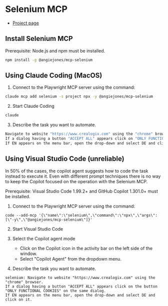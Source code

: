 # Selenium MCP

- [Project page](https://github.com/angiejones/mcp-selenium)

## Install Selenium MCP

Prerequisite: Node.js and npm must be installed.

```bash
npm install -g @angiejones/mcp-selenium 
```

## Using Claude Coding (MacOS)

1. Connect to the Playwright MCP server using the command:
```bash
claude mcp add selenium -s project npx -y @angiejones/mcp-selenium
```
2. Start Claude Coding
```bash
claude
```

3. Describe the task you want to automate.
```bash
Navigate to website "https://www.crealogix.com" using the "chrome" browser. 
If a dialog having a button "ACCEPT ALL" appears click on "ONLY FUNCTIONAL COOKIES". 
If EN appears on the menu bar, open the drop-down and select DE and click on it.
```

## Using Visual Studio Code (unreliable)

In 50% of the cases, the copilot agent suggests how to code the task instead to execute it.
Even with different prompt techniques there is no way to keep the Copilot focused on the operation with the Selenium MCP.

Prerequisite: Visual Studio Code 1.99.2+ and GitHub Copilot 1.301.0+ must be installed.

1. Connect to the Playwright MCP server using the command:
```pwsh 
code --add-mcp '{\"name\":\"selenium\",\"command\":\"npx\",\"args\":[\"-y\",\"@angiejones/mcp-selenium\"]}'
```
2. Start Visual Studio Code

3. Select the Copilot agent mode
   - Click on the Copilot icon in the activity bar on the left side of the window.
   - Select "Copilot Agent" from the dropdown menu.

4. Describe the task you want to automate.
```
selenium: Navigate to website "https://www.crealogix.com" using the "chrome" browser. 
If a dialog having a button "ACCEPT ALL" appears click on the button "ONLY FUNCTIONAL COOKIES" on the same dialog. 
If EN appears on the menu bar, open the drop-down and select DE and click on it.
```

